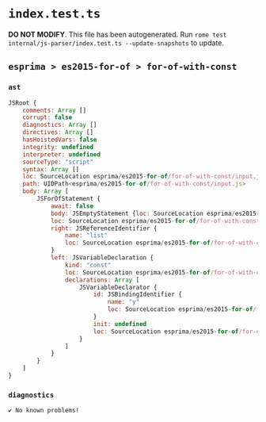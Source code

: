 # `index.test.ts`

**DO NOT MODIFY**. This file has been autogenerated. Run `rome test internal/js-parser/index.test.ts --update-snapshots` to update.

## `esprima > es2015-for-of > for-of-with-const`

### `ast`

```javascript
JSRoot {
	comments: Array []
	corrupt: false
	diagnostics: Array []
	directives: Array []
	hasHoistedVars: false
	integrity: undefined
	interpreter: undefined
	sourceType: "script"
	syntax: Array []
	loc: SourceLocation esprima/es2015-for-of/for-of-with-const/input.js 1:0-2:0
	path: UIDPath<esprima/es2015-for-of/for-of-with-const/input.js>
	body: Array [
		JSForOfStatement {
			await: false
			body: JSEmptyStatement {loc: SourceLocation esprima/es2015-for-of/for-of-with-const/input.js 1:21-1:22}
			loc: SourceLocation esprima/es2015-for-of/for-of-with-const/input.js 1:0-1:22
			right: JSReferenceIdentifier {
				name: "list"
				loc: SourceLocation esprima/es2015-for-of/for-of-with-const/input.js 1:16-1:20 (list)
			}
			left: JSVariableDeclaration {
				kind: "const"
				loc: SourceLocation esprima/es2015-for-of/for-of-with-const/input.js 1:5-1:12
				declarations: Array [
					JSVariableDeclarator {
						id: JSBindingIdentifier {
							name: "y"
							loc: SourceLocation esprima/es2015-for-of/for-of-with-const/input.js 1:11-1:12 (y)
						}
						init: undefined
						loc: SourceLocation esprima/es2015-for-of/for-of-with-const/input.js 1:11-1:12
					}
				]
			}
		}
	]
}
```

### `diagnostics`

```
✔ No known problems!

```

